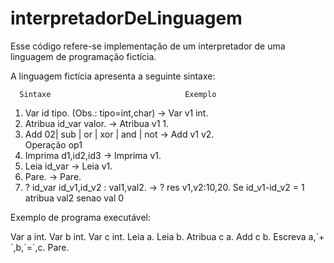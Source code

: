 # interpretadorDeLinguagem
Esse código refere-se implementação de um interpretador de uma linguagem de programação fictícia.

A linguagem fictícia apresenta a seguinte sintaxe:

      Sintaxe                              Exemplo

1. Var id  tipo. (Obs.:  tipo=int,char)  ->  Var v1 int.
2. Atribua  id_var   valor.              ->  Atribua v1 1. 
3. Add 02| sub | or | xor | and | not    ->  Add v1 v2.  
      Operação  op1
4. Imprima  d1,id2,id3                   -> Imprima v1.
5. Leia  id_var                          -> Leia  v1.
6. Pare.                                 -> Pare.
7. ? id_var id_v1,id_v2 : val1,val2.     -> ? res v1,v2:10,20. 
      Se id_v1-id_v2 = 1 atribua val2 
          senao val 0



Exemplo de programa executável:

Var a int. 
Var b int. 
Var c int. 
Leia a. 
Leia b. 
Atribua c a. 
Add c b. 
Escreva a,´+´,b,´=´,c. 
Pare. 
